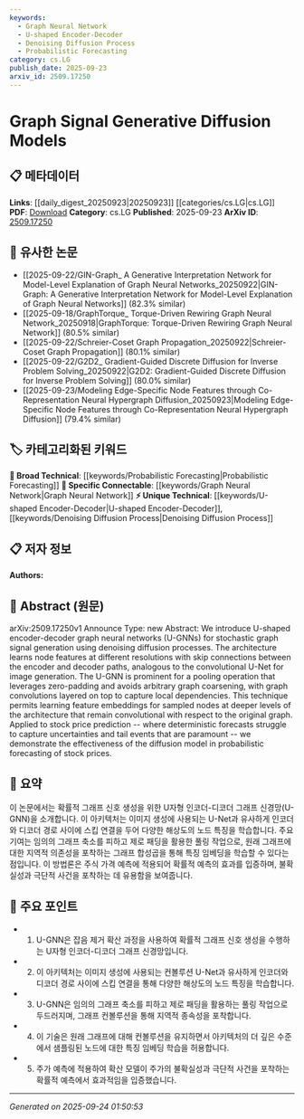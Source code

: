 ```yaml
---
keywords:
  - Graph Neural Network
  - U-shaped Encoder-Decoder
  - Denoising Diffusion Process
  - Probabilistic Forecasting
category: cs.LG
publish_date: 2025-09-23
arxiv_id: 2509.17250
---
```


<!-- KEYWORD_LINKING_METADATA:
{
  "processed_timestamp": "2025-09-24T01:50:53.942128",
  "vocabulary_version": "1.0",
  "selected_keywords": [
    "Graph Neural Network",
    "U-shaped Encoder-Decoder",
    "Denoising Diffusion Process",
    "Probabilistic Forecasting"
  ],
  "rejected_keywords": [],
  "similarity_scores": {
    "Graph Neural Network": 0.88,
    "U-shaped Encoder-Decoder": 0.78,
    "Denoising Diffusion Process": 0.8,
    "Probabilistic Forecasting": 0.72
  },
  "extraction_method": "AI_prompt_based",
  "budget_applied": true,
  "candidates_json": {
    "candidates": [
      {
        "surface": "Graph Neural Networks",
        "canonical": "Graph Neural Network",
        "aliases": [
          "GNN",
          "Graph Networks"
        ],
        "category": "specific_connectable",
        "rationale": "Central to the paper's methodology, linking to existing GNN research enhances connectivity.",
        "novelty_score": 0.45,
        "connectivity_score": 0.92,
        "specificity_score": 0.85,
        "link_intent_score": 0.88
      },
      {
        "surface": "U-shaped encoder-decoder",
        "canonical": "U-shaped Encoder-Decoder",
        "aliases": [
          "U-Net",
          "U-shaped Network"
        ],
        "category": "unique_technical",
        "rationale": "A novel architecture adaptation for graphs, offering unique insights into network design.",
        "novelty_score": 0.75,
        "connectivity_score": 0.65,
        "specificity_score": 0.8,
        "link_intent_score": 0.78
      },
      {
        "surface": "Denoising Diffusion Processes",
        "canonical": "Denoising Diffusion Process",
        "aliases": [
          "Diffusion Models",
          "Denoising Process"
        ],
        "category": "unique_technical",
        "rationale": "Key to the paper's approach for stochastic graph signal generation, facilitating new research connections.",
        "novelty_score": 0.7,
        "connectivity_score": 0.7,
        "specificity_score": 0.82,
        "link_intent_score": 0.8
      },
      {
        "surface": "Probabilistic Forecasting",
        "canonical": "Probabilistic Forecasting",
        "aliases": [
          "Stochastic Forecasting",
          "Uncertainty Prediction"
        ],
        "category": "broad_technical",
        "rationale": "Broadly applicable to various domains, enhancing links to forecasting research.",
        "novelty_score": 0.5,
        "connectivity_score": 0.78,
        "specificity_score": 0.6,
        "link_intent_score": 0.72
      }
    ],
    "ban_list_suggestions": [
      "Stock Price Prediction",
      "Node Features"
    ]
  },
  "decisions": [
    {
      "candidate_surface": "Graph Neural Networks",
      "resolved_canonical": "Graph Neural Network",
      "decision": "linked",
      "scores": {
        "novelty": 0.45,
        "connectivity": 0.92,
        "specificity": 0.85,
        "link_intent": 0.88
      }
    },
    {
      "candidate_surface": "U-shaped encoder-decoder",
      "resolved_canonical": "U-shaped Encoder-Decoder",
      "decision": "linked",
      "scores": {
        "novelty": 0.75,
        "connectivity": 0.65,
        "specificity": 0.8,
        "link_intent": 0.78
      }
    },
    {
      "candidate_surface": "Denoising Diffusion Processes",
      "resolved_canonical": "Denoising Diffusion Process",
      "decision": "linked",
      "scores": {
        "novelty": 0.7,
        "connectivity": 0.7,
        "specificity": 0.82,
        "link_intent": 0.8
      }
    },
    {
      "candidate_surface": "Probabilistic Forecasting",
      "resolved_canonical": "Probabilistic Forecasting",
      "decision": "linked",
      "scores": {
        "novelty": 0.5,
        "connectivity": 0.78,
        "specificity": 0.6,
        "link_intent": 0.72
      }
    }
  ]
}
-->

# Graph Signal Generative Diffusion Models

## 📋 메타데이터

**Links**: [[daily_digest_20250923|20250923]] [[categories/cs.LG|cs.LG]]
**PDF**: [Download](https://arxiv.org/pdf/2509.17250.pdf)
**Category**: cs.LG
**Published**: 2025-09-23
**ArXiv ID**: [2509.17250](https://arxiv.org/abs/2509.17250)

## 🔗 유사한 논문
- [[2025-09-22/GIN-Graph_ A Generative Interpretation Network for Model-Level Explanation of Graph Neural Networks_20250922|GIN-Graph: A Generative Interpretation Network for Model-Level Explanation of Graph Neural Networks]] (82.3% similar)
- [[2025-09-18/GraphTorque_ Torque-Driven Rewiring Graph Neural Network_20250918|GraphTorque: Torque-Driven Rewiring Graph Neural Network]] (80.5% similar)
- [[2025-09-22/Schreier-Coset Graph Propagation_20250922|Schreier-Coset Graph Propagation]] (80.1% similar)
- [[2025-09-22/G2D2_ Gradient-Guided Discrete Diffusion for Inverse Problem Solving_20250922|G2D2: Gradient-Guided Discrete Diffusion for Inverse Problem Solving]] (80.0% similar)
- [[2025-09-23/Modeling Edge-Specific Node Features through Co-Representation Neural Hypergraph Diffusion_20250923|Modeling Edge-Specific Node Features through Co-Representation Neural Hypergraph Diffusion]] (79.4% similar)

## 🏷️ 카테고리화된 키워드
**🧠 Broad Technical**: [[keywords/Probabilistic Forecasting|Probabilistic Forecasting]]
**🔗 Specific Connectable**: [[keywords/Graph Neural Network|Graph Neural Network]]
**⚡ Unique Technical**: [[keywords/U-shaped Encoder-Decoder|U-shaped Encoder-Decoder]], [[keywords/Denoising Diffusion Process|Denoising Diffusion Process]]

## 📋 저자 정보

**Authors:** 

## 📄 Abstract (원문)

arXiv:2509.17250v1 Announce Type: new 
Abstract: We introduce U-shaped encoder-decoder graph neural networks (U-GNNs) for stochastic graph signal generation using denoising diffusion processes. The architecture learns node features at different resolutions with skip connections between the encoder and decoder paths, analogous to the convolutional U-Net for image generation. The U-GNN is prominent for a pooling operation that leverages zero-padding and avoids arbitrary graph coarsening, with graph convolutions layered on top to capture local dependencies. This technique permits learning feature embeddings for sampled nodes at deeper levels of the architecture that remain convolutional with respect to the original graph. Applied to stock price prediction -- where deterministic forecasts struggle to capture uncertainties and tail events that are paramount -- we demonstrate the effectiveness of the diffusion model in probabilistic forecasting of stock prices.

## 📝 요약

이 논문에서는 확률적 그래프 신호 생성을 위한 U자형 인코더-디코더 그래프 신경망(U-GNN)을 소개합니다. 이 아키텍처는 이미지 생성에 사용되는 U-Net과 유사하게 인코더와 디코더 경로 사이에 스킵 연결을 두어 다양한 해상도의 노드 특징을 학습합니다. 주요 기여는 임의의 그래프 축소를 피하고 제로 패딩을 활용한 풀링 작업으로, 원래 그래프에 대한 지역적 의존성을 포착하는 그래프 합성곱을 통해 특징 임베딩을 학습할 수 있다는 점입니다. 이 방법론은 주식 가격 예측에 적용되어 확률적 예측의 효과를 입증하며, 불확실성과 극단적 사건을 포착하는 데 유용함을 보여줍니다.

## 🎯 주요 포인트

- 1. U-GNN은 잡음 제거 확산 과정을 사용하여 확률적 그래프 신호 생성을 수행하는 U자형 인코더-디코더 그래프 신경망입니다.
- 2. 이 아키텍처는 이미지 생성에 사용되는 컨볼루션 U-Net과 유사하게 인코더와 디코더 경로 사이에 스킵 연결을 통해 다양한 해상도의 노드 특징을 학습합니다.
- 3. U-GNN은 임의의 그래프 축소를 피하고 제로 패딩을 활용하는 풀링 작업으로 두드러지며, 그래프 컨볼루션을 통해 지역적 종속성을 포착합니다.
- 4. 이 기술은 원래 그래프에 대해 컨볼루션을 유지하면서 아키텍처의 더 깊은 수준에서 샘플링된 노드에 대한 특징 임베딩 학습을 허용합니다.
- 5. 주가 예측에 적용하여 확산 모델이 주가의 불확실성과 극단적 사건을 포착하는 확률적 예측에서 효과적임을 입증했습니다.


---

*Generated on 2025-09-24 01:50:53*